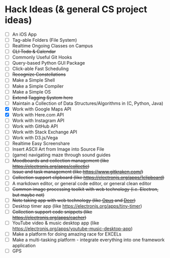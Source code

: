 # Hack Ideas (& general CS project ideas)

- [ ] An iOS App
- [ ] Tag-able Folders (File System)
- [ ] Realtime Ongoing Classes on Campus
- [ ] ~~CLI Todo & Calendar~~
- [ ] Commonly Useful Git Hooks
- [ ] Query-based Python GUI Package
- [ ] Click-able Fast Scheduling
- [ ] ~~Recognize Constellations~~
- [ ] Make a Simple Shell
- [ ] Make a Simple Compiler
- [ ] Make a Simple OS
- [ ] ~~Extend Tagging System here~~
- [ ] Maintain a Collection of Data Structures/Algorithms in (C, Python, Java)
- [x] Work with Google Maps API
- [x] Work with Here.com API
- [ ] Work with Instagram API
- [ ] Work with GitHub API
- [ ] Work with Stack Exchange API
- [ ] Work with D3.js/Vega
- [ ] Realtime Easy Screenshare
- [ ] Insert ASCII Art from Image into Source File
- [ ] (game) navigating maze through sound guides
- [ ] ~~Moodboards and collection management (like https://electronjs.org/apps/collectie)~~
- [ ] ~~Issue and task management (like https://www.gitkraken.com/)~~
- [ ] ~~Collection support clipboard (like https://electronjs.org/apps/1clipboard)~~
- [ ] A markdown editor, or general code editor, or general clean editor
- [ ] ~~Common image processing toolkit with web technology (i.e. Electron, but maybe not)~~
- [ ] ~~Note taking app with web technology (like [Opus](https://electronjs.org/apps/opus) and [Deer](https://electronjs.org/apps/deer))~~
- [ ] Desktop timer app (like https://electronjs.org/apps/tiny-timer)
- [ ] ~~Collection support code snippets (like https://electronjs.org/apps/cacher)~~
- [ ] YouTube video & music desktop app (like https://electronjs.org/apps/youtube-music-desktop-app)
- [ ] Make a platform for doing amazing race for EXCELs
- [ ] Make a multi-tasking platform - integrate everything into one framework application
- [ ] GPS
